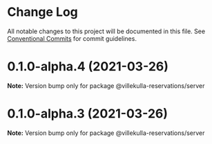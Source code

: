 # Change Log

All notable changes to this project will be documented in this file.
See [Conventional Commits](https://conventionalcommits.org) for commit guidelines.

# 0.1.0-alpha.4 (2021-03-26)

**Note:** Version bump only for package @villekulla-reservations/server





# 0.1.0-alpha.3 (2021-03-26)

**Note:** Version bump only for package @villekulla-reservations/server
